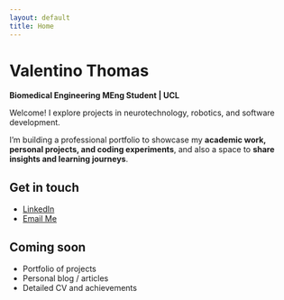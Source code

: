 ```yaml
---
layout: default
title: Home
---
```


# Valentino Thomas
**Biomedical Engineering MEng Student | UCL**

Welcome! I explore projects in neurotechnology, robotics, and software development.  

I’m building a professional portfolio to showcase my **academic work, personal projects, and coding experiments**, and also a space to **share insights and learning journeys**.  

## Get in touch
- [LinkedIn](https://linkedin.com/in/valentinothomas)
- [Email Me](mailto:hello@valentinothomas.com)

## Coming soon
- Portfolio of projects
- Personal blog / articles
- Detailed CV and achievements
